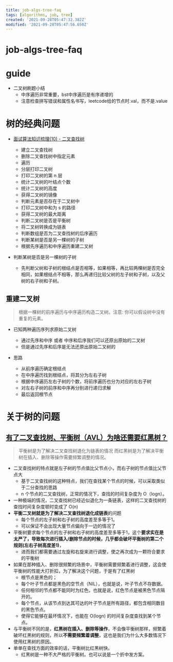 ```yaml
---
title: job-algs-tree-faq
tags: [algorithms, job, tree]
created: '2021-09-28T05:47:32.382Z'
modified: '2021-09-28T05:47:56.650Z'
---
```


# job-algs-tree-faq

# guide

- 二叉树刷题小结
  - 中序遍历非常重要，bst中序遍历是有序递增的
  - 注意检查拼写错误和属性名书写，leetcode给的节点时.val，而不是.value
# 树的经典问题
- [面试算法知识梳理(10) - 二叉查找树](https://www.jianshu.com/p/2ae535fd8b01)
  - 建立二叉查找树
  - 删除二叉查找树中指定元素
  - 遍历
  - 分层打印二叉树
  - 打印二叉树的第 n 层
  - 统计二叉树的叶结点个数
  - 统计二叉树的高度
  - 获得二叉树的镜像
  - 判断元素是否存在于二叉树中
  - 打印二叉树中和为 s 的路径
  - 获得二叉树的最大距离
  - 判断二叉树是否是平衡树
  - 将二叉树转换成为链表
  - 判断数组是否为二叉查找树的后序遍历
  - 判断某树是否是另一棵树的子树
  - 根据先序遍历和中序遍历重建二叉树

- 判断某树是否是另一棵树的子树
  - 先判断父树和子树的根结点是否相等，如果相等，再比较两棵树是否完全相同，如果根结点不相等，那么再递归比较父树的左子树和子树，以及父树的右子树和子树。

## 重建二叉树

> 根据一棵树的前序遍历与中序遍历构造二叉树。注意: 你可以假设树中没有重复的元素。

- 已知两种遍历序列求原始二叉树
  - 通过先序和中序 或者 中序和后序我们可以还原出原始的二叉树
  - 但是通过先序和后序是无法还原出原始二叉树的

- 思路
  - 从前序遍历确定根结点
  - 在中序遍历找到根结点，将其分为左右子树
  - 根据中序遍历左右子树的个数，将前序遍历也分为对应的左右子树
  - 对左右子树的前序和中序再分别进行递归求解
  - 最后返回根节点
# 关于树的问题

## [有了二叉查找树、平衡树（AVL）为啥还需要红黑树？](https://zhuanlan.zhihu.com/p/72505589)

> 平衡树是为了解决二叉查找树退化为链表的情况
> 而红黑树是为了解决平衡树在插入、删除等操作需要频繁调整的情况。

- 二叉查找树的特点就是左子树的节点值比父节点小，而右子树的节点值比父节点大
  - 基于二叉查找树的这种特点，我们在查找某个节点的时候，可以采取类似于二分查找的思路
  - n 个节点的二叉查找树，正常的情况下，查找的时间复杂度为 O（logn）。
- 一种极端的情况，二叉查找树已经近似退化为一条链表，这样的二叉查找树的查找时间复杂度顿时变成了 O(n)
- **平衡二叉树就是为了解决二叉查找树退化成链表**的问题
  - 每个节点的左子树和右子树的高度差至多等于1。
  - 可以保证不会出现大量节点偏向于一边的情况了
- 平衡树要求每个节点的左子树和右子树的高度差至多等于1，这个**要求实在是太严了，导致每次进行插入/删除节点的时候，几乎都会破坏平衡树的第二个规则(左右子树高度差1)**，
  - 进而我们都需要通过左旋和右旋来进行调整，使之再次成为一颗符合要求的平衡树
- 如果在那种插入、删除很频繁的场景中，平衡树需要频繁着进行调整，这会使平衡树的性能大打折扣，为了解决这个问题，于是有了红黑树
  - 根节点是黑色的；
  - 每个叶子节点都是黑色的空节点（NIL），也就是说，叶子节点不存数据。
  - 任何相邻的节点都不能同时为红色，也就是说，红色节点是被黑色节点隔开的。
  - 每个节点，从该节点到达其可达的叶子节点是所有路径，都包含相同数目的黑色节点。
  - 使得它能够在最坏情况下，也能在 O(logn) 的时间复杂度查找到某个节点。
- 与平衡树不同的是，**红黑树在插入、删除等操作**，不会像平衡树那样，频繁着破坏红黑树的规则，所以**不需要频繁着调整**，这也是我们为什么大多数情况下使用红黑树的原因。
- 单单在查找方面的效率的话，平衡树比红黑树快。
  - 红黑树是一种不大严格的平衡树。也可以说是一个折中发方案。
